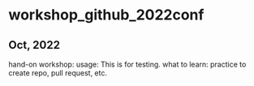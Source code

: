 # workshop_github_2022conf
## Oct, 2022
hand-on workshop:
usage: This is for testing.
what to learn: practice to create repo, pull request, etc.
